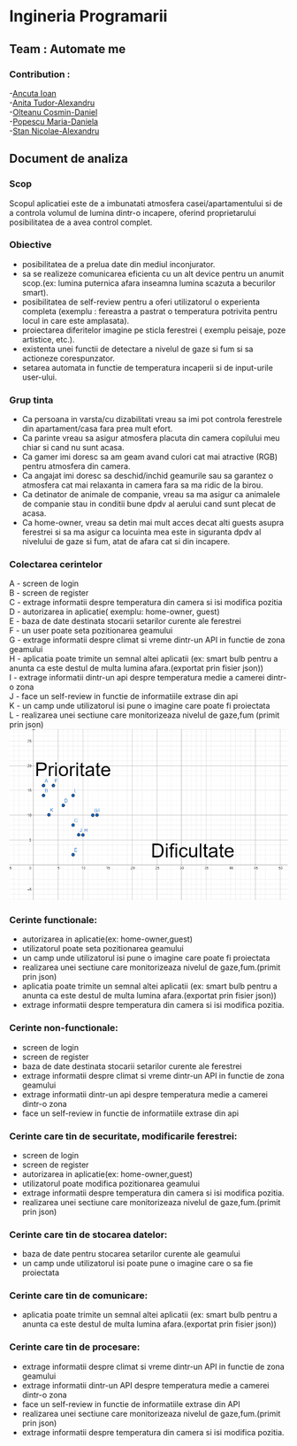 # Ingineria Programarii
## Team : Automate me
### Contribution : <br />
-[Ancuta Ioan](https://github.com/AncutaIoan) <br />
-[Anita Tudor-Alexandru](https://github.com/AnitaTudor) <br />
-[Olteanu Cosmin-Daniel](https://github.com/OlteanuCosmin) <br />
-[Popescu Maria-Daniela](https://github.com/PandaMaria) <br />
-[Stan Nicolae-Alexandru](https://github.com/Alex693878) <br />

## Document de analiza

### Scop
Scopul aplicatiei este de a imbunatati atmosfera casei/apartamentului si de a controla volumul de lumina dintr-o incapere, oferind proprietarului posibilitatea de a avea control complet.
### Obiective
* posibilitatea de a prelua date din mediul inconjurator.
* sa se realizeze comunicarea eficienta cu un alt device pentru un anumit scop.(ex: lumina puternica afara inseamna lumina scazuta a becurilor smart).
* posibilitatea de self-review pentru a oferi utilizatorul o experienta completa (exemplu : fereastra a pastrat o temperatura potrivita pentru locul in care este amplasata).
* proiectarea diferitelor imagine pe sticla ferestrei ( exemplu peisaje, poze artistice, etc.).
* existenta unei functii de detectare a nivelul de gaze si fum si sa actioneze corespunzator.
* setarea automata in functie de temperatura incaperii si de input-urile user-ului.
### Grup tinta
* Ca persoana in varsta/cu dizabilitati vreau sa imi pot controla ferestrele din apartament/casa fara prea mult efort.
* Ca parinte vreau sa asigur atmosfera placuta din camera copilului meu chiar si cand nu sunt acasa.
* Ca gamer imi doresc sa am geam avand culori cat mai atractive (RGB) pentru atmosfera din camera.
* Ca angajat imi doresc sa deschid/inchid geamurile sau sa garantez o atmosfera cat mai relaxanta in camera fara sa ma ridic de la birou.
* Ca detinator de animale de companie, vreau sa ma asigur ca animalele de companie stau in conditii bune dpdv al aerului cand sunt plecat de acasa.
* Ca home-owner, vreau sa detin mai mult acces decat alti guests asupra ferestrei si sa ma asigur ca locuinta mea este in siguranta dpdv al nivelului de gaze si fum, atat de afara cat si din incapere.
### Colectarea cerintelor 
  A - screen de login  <br />
  B - screen de register  <br />
  C - extrage informatii despre temperatura din camera si isi modifica pozitia  <br />
  D - autorizarea in aplicatie( exemplu: home-owner, guest)  <br />
  E - baza de date destinata stocarii setarilor curente ale ferestrei  <br />
  F - un user poate seta pozitionarea geamului  <br />
  G - extrage informatii despre climat si vreme dintr-un API in functie de zona geamului  <br />
  H - aplicatia poate trimite un semnal altei aplicatii (ex: smart bulb pentru a anunta ca este destul de multa lumina afara.(exportat prin fisier json))  <br />
  I - extrage informatii dintr-un api despre temperatura medie a camerei  dintr-o zona  <br /> 
  J - face un self-review in functie de informatiile extrase din api  <br />
  K - un camp unde utilizatorul isi pune o imagine care poate fi proiectata  <br />
  L - realizarea unei sectiune care monitorizeaza nivelul de gaze,fum (primit prin json)  <br />
![alt text](https://github.com/AncutaIoan/automate_me/blob/main/graf.png)

  
### Cerinte functionale:
- autorizarea in aplicatie(ex: home-owner,guest)
- utilizatorul poate seta pozitionarea geamului
- un camp unde utilizatorul isi pune o imagine care poate fi proiectata
- realizarea unei sectiune care monitorizeaza nivelul de gaze,fum.(primit prin json)
- aplicatia poate trimite un semnal altei aplicatii (ex: smart bulb pentru a anunta ca este destul de multa lumina afara.(exportat prin fisier json)) 
- extrage informatii despre temperatura din camera si isi modifica pozitia.
### Cerinte non-functionale:
- screen de login
- screen de register
- baza de date destinata stocarii setarilor curente ale ferestrei
- extrage informatii despre climat si vreme dintr-un API in functie de zona geamului
- extrage informatii dintr-un api despre temperatura medie a camerei dintr-o zona 
- face un self-review in functie de informatiile extrase din api
### Cerinte care tin de securitate, modificarile ferestrei:
- screen de login
- screen de register
- autorizarea in aplicatie(ex: home-owner,guest)
- utilizatorul poate modifica pozitionarea geamului
- extrage informatii despre temperatura din camera si isi modifica pozitia.
- realizarea unei sectiune care monitorizeaza nivelul de gaze,fum.(primit prin json)
### Cerinte care tin de stocarea datelor:
- baza de date pentru stocarea setarilor curente ale geamului
- un camp unde utilizatorul isi poate pune o imagine care o sa fie proiectata
### Cerinte care tin de comunicare:
- aplicatia poate trimite un semnal altei aplicatii (ex: smart bulb pentru a anunta ca este destul de multa lumina afara.(exportat prin fisier json)) 
### Cerinte care tin de procesare:
- extrage informatii despre climat si vreme dintr-un API in functie de zona geamului
- extrage informatii dintr-un API despre temperatura medie a camerei dintr-o zona 
- face un self-review in functie de informatiile extrase din API
- realizarea unei sectiune care monitorizeaza nivelul de gaze,fum.(primit prin json)
- extrage informatii despre temperatura din camera si isi modifica pozitia.









